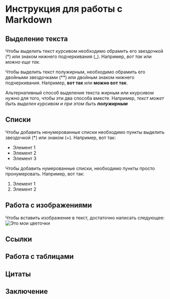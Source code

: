 # Инструкция для работы с Markdown

## Выделение текста
Чтобы выделить текст курсивом необходимо обрамить его звездочкой (*) или знаком нижнего подчеркивания (_). Например,  *вот так* или _можно еще так_.

Чтобы выделить текст полужирным, необходимо обрамить его двойными звездочками (**) или двойным знаком нижнего подчеркивания. Например, **вот так** или __можно вот так__.

Альтернативный способ выделения текста жирным или ккурсивом нужно для того, чтобы эти два способа вместе. Например, _текст может быть выделен курсивом и при этом быть **полужирным**_  

## Списки

Чтобы добавить ненумерованные списки необходимо пункты выделить звездочкой (*) или знаком (+). Например, вот так: 
* Элемент 1
* Элемент 2
* Элемент 3

Чтобы добавить нумерованные списки, необходимо пункты просто пронумеровать. Например, вот так: 
1. Элемент 1
2. Элемент 2

## Работа с изображениями

Чтобы вставить изображение в текст, достаточно написать следующее: 
![Это мои цветочки](photo_2022-11-14_23-17-12.jpg)

## Ссылки

## Работа с таблицами

## Цитаты

## Заключение